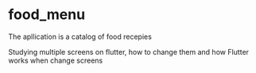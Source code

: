 # food_menu

The apllication is a catalog of food recepies

Studying multiple screens on flutter, how to change them and how Flutter works when change screens
